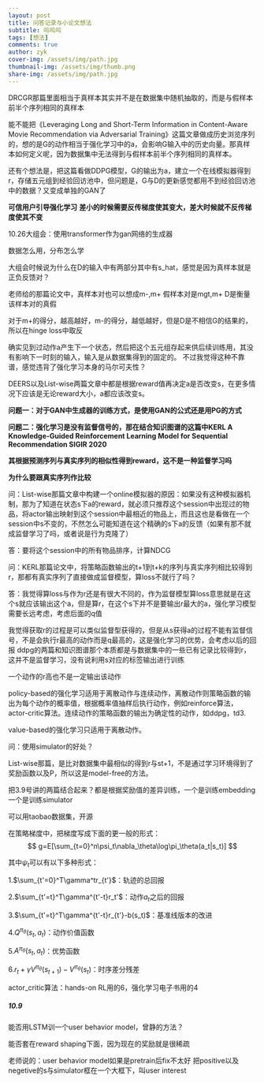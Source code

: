 ```yaml
---
layout: post
title: 问答记录与小论文想法
subtitle: 呜呜呜
tags: [想法]
comments: true
author: zyk
cover-img: /assets/img/path.jpg
thumbnail-img: /assets/img/thumb.png
share-img: /assets/img/path.jpg
---
```



DRCGR那篇里面相当于真样本其实并不是在数据集中随机抽取的，而是与假样本前半个序列相同的真样本



能不能把《Leveraging Long and Short-Term Information in Content-Aware Movie Recommendation via Adversarial Training》这篇文章做成历史浏览序列的，想的是G的动作相当于强化学习中的a，会影响G输入中的历史向量。那真样本如何定义呢，因为数据集中无法得到与假样本前半个序列相同的真样本。

还有个想法是，把这篇看做DDPG模型，G的输出为a，建立一个在线模拟器得到r，存储五元组到经验回访池中，但问题是，G与D的更新感觉都用不到经验回访池中的数据？又变成单独的GAN了



**可信用户引导强化学习**
**差小的时候需要反传梯度使其变大，差大时候就不反传梯度使其不变**

10.26大组会：使用transformer作为gan网络的生成器

数据怎么用，分布怎么学

大组会时候说为什么在D的输入中有两部分其中有s_hat，感觉是因为真样本就是正负反馈对？

老师给的那篇论文中，真样本对也可以想成m-,m+   假样本对是mgt,m+  D是衡量该样本对的真假

对于m+的得分，越高越好，m-的得分，越低越好，但是D是不相信G的结果的，所以在hinge loss中取反

确实见到过动作a产生下一个状态，然后把这个五元组存起来供后续训练用，其没有影响下一时刻的输入，输入是从数据集得到的固定的。
不过我觉得这种不靠谱，感觉违背了强化学习本身的马尔可夫性？



DEERS以及List-wise两篇文章中都是根据reward值再决定a是否改变s，在更多情况下应该是无论reward大小，a都应该改变s。



**问题一：对于GAN中生成器的训练方式，是使用GAN的公式还是用PG的方式**

**问题二：强化学习是没有监督信号的，那在结合知识图谱的这篇中KERL A Knowledge-Guided Reinforcement Learning Model for Sequential Recommendation SIGIR 2020**

**其根据预测序列与真实序列的相似性得到reward，这不是一种监督学习吗**

**为什么要跟真实序列作比较**





问：List-wise那篇文章中构建一个online模拟器的原因：如果没有这种模拟器机制，那为了知道在状态s下a的reward，就必须只推荐这个session中出现过的物品，将actor输出映射到这个session中最相近的物品上，而且这也是看做在一个session中s不变的，不然怎么可能知道在这个精确的s下a的反馈（如果有那不就成监督学习了吗，或者说是行为克隆了）

答：要将这个session中的所有物品排序，计算NDCG



问：KERL那篇论文中，将策略函数输出的t+1到t+k的序列与真实序列相比较得到r，那都有真实序列了直接做成监督模型，算loss不就行了吗？

答：我觉得算loss与作为r还是有很大不同的，作为监督模型算loss意思就是在这个s就应该输出这个a，但是算r，在这个s下并不是要输出r最大的a，强化学习模型需要长远考虑，考虑后面的q值

我觉得获取r的过程是可以类似监督型获得的，但是从s获得a的过程不能有监督信号，不是会执行r最高的动作而是q最高的，这是强化学习的优势，会考虑以后的回报
ddpg的两篇和知识图谱那个本质都是与数据集中的一些已有记录比较得到r，这并不是监督学习，没有说利用s对应的标签输出进行训练

一个动作的r高也不是一定输出该动作



policy-based的强化学习适用于离散动作与连续动作，离散动作则策略函数的输出为每个动作的概率值，根据概率值抽样后执行动作，例如reinforce算法，actor-critic算法。连续动作的策略函数的输出为确定性的动作，如ddpg，td3.

value-based的强化学习只适用于离散动作。



问：使用simulator的好处？





List-wise那篇，是比对数据集中最相似的得到r与st+1，不是通过学习环境得到了奖励函数以及P，所以这是model-free的方法。





把3.9号讲的两篇结合起来？都是根据奖励值的差异训练，一个是训练embedding一个是训练simulator

可以用taobao数据集，开源



在策略梯度中，把梯度写成下面的更一般的形式：
$$
g=E[\sum_{t=0}^n\psi_t\nabla_\theta\log\pi_\theta(a_t|s_t)]
$$

其中$\psi_t$可以有以下多种形式：

1.$\sum_{t'=0}^T\gamma^tr_{t'}$：轨迹的总回报

2.$\sum_{t'=t}^T\gamma^{t'-t}r_t'$：动作$a_t$之后的回报

3.$\sum_{t'=t}^T\gamma^{t'-t}r_{t'}-b(s_t)$：基准线版本的改进

4.$Q^{\pi_\theta}(s_t,a_t)$：动作价值函数

5.$A^{\pi_\theta}(s_t,a_t)$：优势函数

6.$r_t+\gamma V^{\pi_\theta}(s_{t+1})-V^{\pi_\theta}(s_t)$：时序差分残差

actor_critic算法：hands-on RL用的6，强化学习电子书用的4



##### 10.9

能否用LSTM训一个user behavior model，曾静的方法？



能否套在reward shaping下面，因为现在的奖励就是很稀疏



老师说的：user behavior model如果是pretrain后fix不太好  把positive以及negetive的s与simulator框在一个大框下，叫user interest

